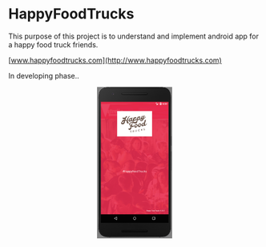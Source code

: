 # HappyFoodTrucks

This purpose of this project is to understand and implement android app for a happy food truck friends.

[www.happyfoodtrucks.com](http://www.happyfoodtrucks.com)

<p> In developing phase.. </p>

<p align="center">
  <img src="https://github.com/sergisantana/HappyFoodTrucks/blob/master/images/home.png" width="150"/>
</p>

